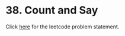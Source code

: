 # 38. Count and Say

Click [here](https://leetcode.com/problems/count-and-say/) for the leetcode problem statement.
